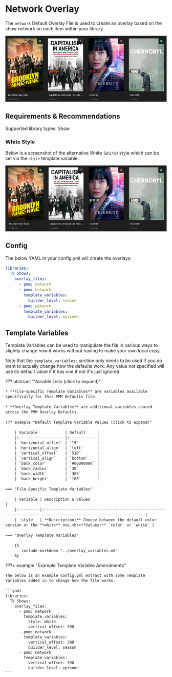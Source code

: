 # Network Overlay

The `network` Default Overlay File is used to create an overlay based on the show network on each item within your 
library.

![](images/Network_color.png)

## Requirements & Recommendations

Supported library types: Show

### White Style

Below is a screenshot of the alternative White (`white`) style which can be set via the `style` template variable.

![](images/Network_white.png)

## Config

The below YAML in your config.yml will create the overlays:

```yaml
libraries:
  TV Shows:
    overlay_files:
      - pmm: network
      - pmm: network
        template_variables:
          builder_level: season
      - pmm: network
        template_variables:
          builder_level: episode
```

## Template Variables

Template Variables can be used to manipulate the file in various ways to slightly change how it works without having to 
make your own local copy.

Note that the `template_variables:` section only needs to be used if you do want to actually change how the defaults 
work. Any value not specified will use its default value if it has one if not it's just ignored.

??? abstract "Variable Lists (click to expand)"

    * **File-Specific Template Variables** are variables available specifically for this PMM Defaults file.

    * **Overlay Template Variables** are additional variables shared across the PMM Overlay Defaults.

    ??? example "Default Template Variable Values (click to expand)"

        | Variable            | Default     |
        |:--------------------|:------------|
        | `horizontal_offset` | `15`        |
        | `horizontal_align`  | `left`      |
        | `vertical_offset`   | `510`       |
        | `vertical_align`    | `bottom`    |
        | `back_color`        | `#00000099` |
        | `back_radius`       | `30`        |
        | `back_width`        | `305`       |
        | `back_height`       | `105`       |
        
    === "File-Specific Template Variables"

        | Variable | Description & Values                                                                                              |
        |:---------|:------------------------------------------------------------------------------------------------------------------|
        | `style`  | **Description:** Choose between the default color version or the **white** one.<br>**Values:** `color` or `white` |

    === "Overlay Template Variables"

        {%
           include-markdown "../overlay_variables.md"
        %}
    
???+ example "Example Template Variable Amendments"

    The below is an example config.yml extract with some Template Variables added in to change how the file works.
    
    ```yaml
    libraries:
      TV Shows:
        overlay_files:
          - pmm: network
            template_variables:
              style: white
              vertical_offset: 390
          - pmm: network
            template_variables:
              vertical_offset: 390
              builder_level: season
          - pmm: network
            template_variables:
              vertical_offset: 390
              builder_level: episode
    ```
